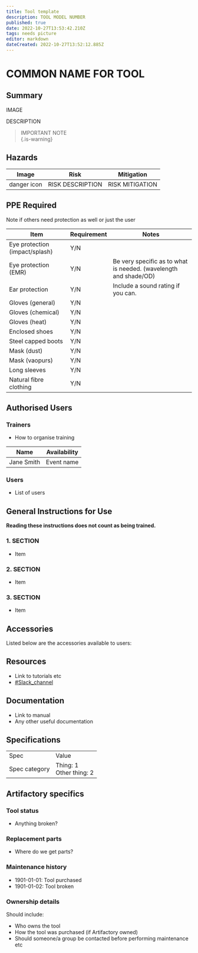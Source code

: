 ```yaml
---
title: Tool template
description: TOOL MODEL NUMBER
published: true
date: 2022-10-27T13:53:42.210Z
tags: needs picture
editor: markdown
dateCreated: 2022-10-27T13:52:12.885Z
---
```


# COMMON NAME FOR TOOL

## Summary

IMAGE

DESCRIPTION

> IMPORTANT NOTE  
{.is-warning}

## Hazards

| Image       | Risk             | Mitigation      |
| ----------- | ---------------- | --------------- |
| danger icon | RISK DESCRIPTION | RISK MITIGATION |

## PPE Required

<!-- exclude items that are not applicable -->

Note if others need protection as well or just the user

| Item                           | Requirement     | Notes                                                                                  |
| ------------------------------ | --------------- | -------------------------------------------------------------------------------------- |
| Eye protection (impact/splash) | Y/N             |                                                                                        |
| Eye protection (EMR)           | Y/N             | Be very specific as to what is needed. (wavelength and shade/OD)                       |
| Ear protection                 | Y/N             | Include a sound rating if you can.                                                     |
| Gloves (general)               | Y/N             |                                                                                        |
| Gloves (chemical)              | Y/N             |                                                                                        |
| Gloves (heat)                  | Y/N             |                                                                                        |
| Enclosed shoes                 | Y/N             |                                                                                        |
| Steel capped boots             | Y/N             |                                                                                        |
| Mask (dust)                    | Y/N             |                                                                                        |
| Mask (vaopurs)                 | Y/N             |                                                                                        |
| Long sleeves                   | Y/N             |                                                                                        |
| Natural fibre clothing         | Y/N             |                                                                                        |

## Authorised Users

### Trainers

* How to organise training

| Name       | Availability |
| ---------- | ------------ |
| Jane Smith | Event name   |

### Users

* List of users

## General Instructions for Use

**Reading these instructions does not count as being trained.**

### 1. SECTION

* Item

### 2. SECTION

* Item 

### 3. SECTION

* Item

## Accessories

Listed below are the accessories available to users:

## Resources

* Link to tutorials etc
* [#Slack_channel](slack://channel?team=T0LQE2JNR&id={CHANNEL_ID})

## Documentation

* Link to manual
* Any other useful documentation

## Specifications

|                                    |                                                               |
|------------------------------------|---------------------------------------------------------------|
| Spec                               | Value                                                         |
| Spec category                      | Thing: 1<br>Other thing: 2                                    |

## Artifactory specifics

### Tool status

* Anything broken?

### Replacement parts

* Where do we get parts?

### Maintenance history

* 1901-01-01: Tool purchased
* 1901-01-02: Tool broken

### Ownership details

Should include:

* Who owns the tool
* How the tool was purchased (if Artifactory owned)
* Should someone/a group be contacted before performing maintenance etc

